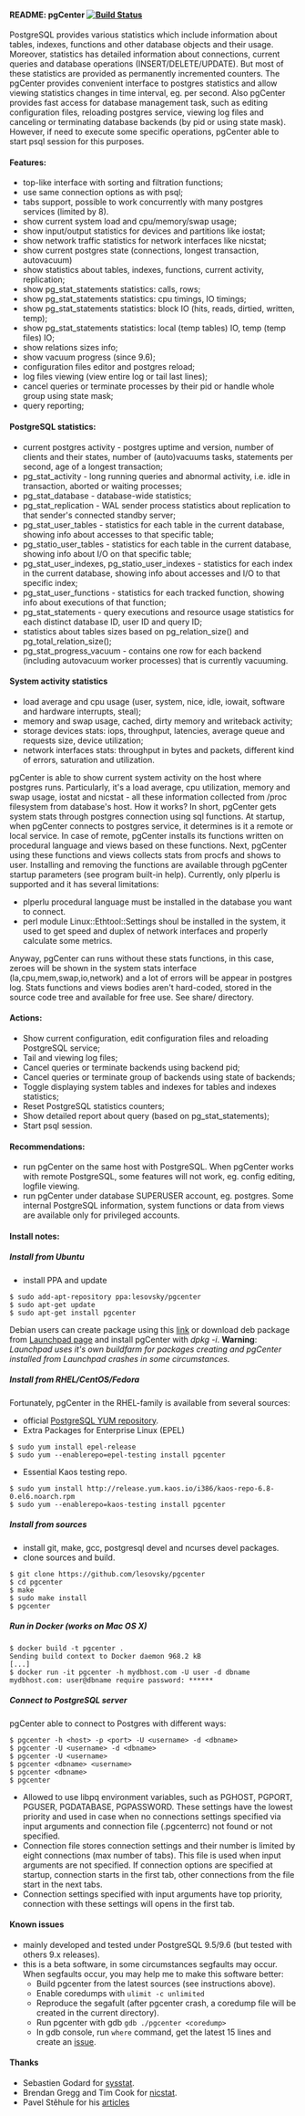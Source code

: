 #### README: pgCenter [![Build Status](https://travis-ci.org/lesovsky/pgcenter.svg)](https://travis-ci.org/lesovsky/pgcenter)

PostgreSQL provides various statistics which include information about tables, indexes, functions and other database objects and their usage. Moreover, statistics has detailed information about connections, current queries and database operations (INSERT/DELETE/UPDATE). But most of these statistics are provided as permanently incremented counters. The pgCenter provides convenient interface to postgres statistics and allow viewing statistics changes in time interval, eg. per second. Also pgCenter provides fast access for database management task, such as editing configuration files, reloading postgres service, viewing log files and canceling or terminating database backends (by pid or using state mask). However, if need to execute some specific operations, pgCenter able to start psql session for this purposes.

#### Features:
- top-like interface with sorting and filtration functions;
- use same connection options as with psql;
- tabs support, possible to work concurrently with many postgres services (limited by 8).
- show current system load and cpu/memory/swap usage;
- show input/output statistics for devices and partitions like iostat;
- show network traffic statistics for network interfaces like nicstat;
- show current postgres state (connections, longest transaction, autovacuum)
- show statistics about tables, indexes, functions, current activity, replication;
- show pg_stat_statements statistics: calls, rows;
- show pg_stat_statements statistics: cpu timings, IO timings;
- show pg_stat_statements statistics: block IO (hits, reads, dirtied, written, temp);
- show pg_stat_statements statistics: local (temp tables) IO, temp (temp files) IO;
- show relations sizes info;
- show vacuum progress (since 9.6);
- configuration files editor and postgres reload;
- log files viewing (view entire log or tail last lines);
- cancel queries or terminate processes by their pid or handle whole group using state mask;
- query reporting;

#### PostgreSQL statistics:
- current postgres activity - postgres uptime and version, number of clients and their states, number of (auto)vacuums tasks, statements per second, age of a longest transaction;
- pg_stat_activity - long running queries and abnormal activity, i.e. idle in transaction, aborted or waiting processes;
- pg_stat_database - database-wide statistics;
- pg_stat_replication - WAL sender process statistics about replication to that sender's connected standby server;
- pg_stat_user_tables - statistics for each table in the current database, showing info about accesses to that specific table;
- pg_statio_user_tables - statistics for each table in the current database, showing info about I/O on that specific table;
- pg_stat_user_indexes, pg_statio_user_indexes - statistics for each index in the current database, showing info about accesses and I/O to that specific index;
- pg_stat_user_functions -  statistics for each tracked function, showing info about executions of that function;
- pg_stat_statements - query executions and resource usage statistics for each distinct database ID, user ID and query ID;
- statistics about tables sizes based on pg_relation_size() and pg_total_relation_size();
- pg_stat_progress_vacuum - contains one row for each backend (including autovacuum worker processes) that is currently vacuuming.

#### System activity statistics
- load average and cpu usage (user, system, nice, idle, iowait, software and hardware interrupts, steal);
- memory and swap usage, cached, dirty memory and writeback activity;
- storage devices stats: iops, throughput, latencies, average queue and requests size, device utilization;
- network interfaces stats: throughput in bytes and packets, different kind of errors, saturation and utilization.

pgCenter is able to show current system activity on the host where postgres runs. Particularly, it's a load average, cpu utilization, memory and swap usage, iostat and nicstat - all these information collected from /proc filesystem from database's host. How it works? In short, pgCenter gets system stats through postgres connection using sql functions. At startup, when pgCenter connects to postgres service, it determines is it a remote or local service. In case of remote, pgCenter installs its functions written on procedural language and views based on these functions. Next, pgCenter using these functions and views collects stats from procfs and shows to user.
Installing and removing the functions are available through pgCenter startup parameters (see program built-in help).
Currently, only plperlu is supported and it has several limitations:
- plperlu procedural language must be installed in the database you want to connect.
- perl module Linux::Ethtool::Settings shoul be installed in the system, it used to get speed and duplex of network interfaces and properly calculate some metrics.

Anyway, pgCenter can runs without these stats functions, in this case, zeroes will be shown in the system stats interface (la,cpu,mem,swap,io,network) and a lot of errors will be appear in postgres log.
Stats functions and views bodies aren't hard-coded, stored in the source code tree and available for free use. See share/ directory.

#### Actions:
- Show current configuration, edit configuration files and reloading PostgreSQL service;
- Tail and viewing log files;
- Cancel queries or terminate backends using backend pid;
- Cancel queries or terminate group of backends using state of backends;
- Toggle displaying system tables and indexes for tables and indexes statistics;
- Reset PostgreSQL statistics counters;
- Show detailed report about query (based on pg_stat_statements);
- Start psql session.

#### Recommendations:
- run pgCenter on the same host with PostgreSQL. When pgCenter works with remote PostgreSQL, some features will not work, eg. config editing, logfile viewing.
- run pgCenter under database SUPERUSER account, eg. postgres. Some internal PostgreSQL information, system functions or data from views are available only for privileged accounts.

#### Install notes:

##### Install from Ubuntu
- install PPA and update
```
$ sudo add-apt-repository ppa:lesovsky/pgcenter
$ sudo apt-get update
$ sudo apt-get install pgcenter
```
Debian users can create package using this [link](https://wiki.debian.org/CreatePackageFromPPA) or download deb package from [Launchpad page](https://launchpad.net/~lesovsky/+archive/ubuntu/pgcenter/+packages) and install pgCenter with *dpkg -i*.
**Warning**: *Launchpad uses it's own buildfarm for packages creating and pgCenter installed from Launchpad crashes in some circumstances.*

##### Install from RHEL/CentOS/Fedora
Fortunately, pgCenter in the RHEL-family is available from several sources:
- official [PostgreSQL YUM repository](https://yum.postgresql.org/).
- Extra Packages for Enterprise Linux (EPEL)
```
$ sudo yum install epel-release
$ sudo yum --enablerepo=epel-testing install pgcenter
```
- Essential Kaos testing repo.
```
$ sudo yum install http://release.yum.kaos.io/i386/kaos-repo-6.8-0.el6.noarch.rpm
$ sudo yum --enablerepo=kaos-testing install pgcenter
```

##### Install from sources
- install git, make, gcc, postgresql devel and ncurses devel packages.
- clone sources and build.
```
$ git clone https://github.com/lesovsky/pgcenter
$ cd pgcenter
$ make
$ sudo make install
$ pgcenter
```

##### Run in Docker (works on Mac OS X)

```
$ docker build -t pgcenter .
Sending build context to Docker daemon 968.2 kB
[...]
$ docker run -it pgcenter -h mydbhost.com -U user -d dbname
mydbhost.com: user@dbname require password: ******
```

##### Connect to PostgreSQL server #####
pgCenter able to connect to Postgres with different ways:
```
$ pgcenter -h <host> -p <port> -U <username> -d <dbname>
$ pgcenter -U <username> -d <dbname>
$ pgcenter -U <username>
$ pgcenter <dbname> <username>
$ pgcenter <dbname>
$ pgcenter
```
- Allowed to use libpq environment variables, such as PGHOST, PGPORT, PGUSER, PGDATABASE, PGPASSWORD. These settings have the lowest priority and used in case when no connections settings specified via input arguments and connection file (.pgcenterrc) not found or not specified.
- Connection file stores connection settings and their number is limited by eight connections (max number of tabs). This file is used when input arguments are not specified. If connection options are specified at startup, connection starts in the first tab, other connections from the file start in the next tabs.
- Connection settings specified with input arguments have top priority, connection with these settings will opens in the first tab.

#### Known issues
- mainly developed and tested under PostgreSQL 9.5/9.6 (but tested with others 9.x releases).
- this is a beta software, in some circumstances segfaults may occur. When segfaults occur, you may help me to make this software better:
  - Build pgcenter from the latest sources (see instructions above).
  - Enable coredumps with ```ulimit -c unlimited```
  - Reproduce the segafult (after pgcenter crash, a coredump file will be created in the current directory).
  - Run pgcenter with gdb ```gdb ./pgcenter <coredump>```
  - In gdb console, run ```where``` command, get the latest 15 lines and create an [issue](https://github.com/lesovsky/pgcenter/issues).

#### Thanks
- Sebastien Godard for [sysstat](https://github.com/sysstat/sysstat).
- Brendan Gregg and Tim Cook for [nicstat](http://sourceforge.net/projects/nicstat/).
- Pavel Stěhule for his [articles](http://postgres.cz/wiki/PostgreSQL)
